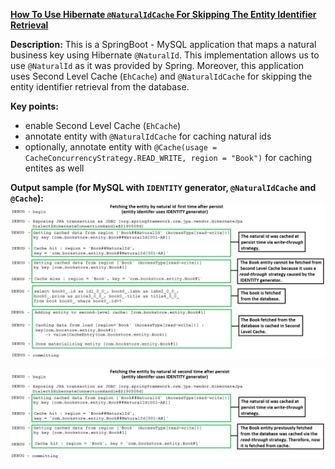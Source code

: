 **[How To Use Hibernate `@NaturalIdCache` For Skipping The Entity Identifier Retrieval](https://github.com/andreipall/Spring-Boot-JPA/tree/master/HibernateSpringBootNaturalIdCache)**

**Description:** This is a SpringBoot - MySQL application that maps a natural business key using Hibernate `@NaturalId`. This implementation allows us to use `@NaturalId` as it was provided by Spring. Moreover, this application uses Second Level Cache (`EhCache`) and `@NaturalIdCache` for skipping the entity identifier retrieval from the database.

**Key points:**
- enable Second Level Cache (`EhCache`)
- annotate entity with `@NaturalIdCache` for caching natural ids
- optionally, annotate entity with `@Cache(usage = CacheConcurrencyStrategy.READ_WRITE, region = "Book")` for caching entites as well

**Output sample (for MySQL with `IDENTITY` generator, `@NaturalIdCache` and `@Cache`):**\
![](https://github.com/andreipall/Spring-Boot-JPA/blob/master/HibernateSpringBootNaturalIdCache/Hibernate%20NaturalIdCache%20first%20query.png)

![](https://github.com/andreipall/Spring-Boot-JPA/blob/master/HibernateSpringBootNaturalIdCache/Hibernate%20NaturalIdCache%20second%20query.png)
